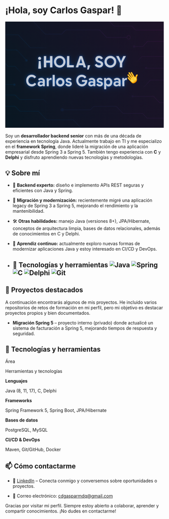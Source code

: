 ﻿# ¡Hola, soy Carlos Gaspar! 👋

![Banner](banner.png)

Soy un **desarrollador backend senior** con más de una década de experiencia en tecnología Java. Actualmente trabajo en TI y me especializo en el **framework Spring**, donde lideré la migración de una aplicación empresarial desde Spring 3 a Spring 5. También tengo experiencia con **C** y **Delphi** y disfruto aprendiendo nuevas tecnologías y metodologías.

## 💡 Sobre mí

-   🎯 **Backend experto:** diseño e implemento APIs REST seguras y eficientes con Java y Spring.
    
-   🚀 **Migración y modernización:** recientemente migré una aplicación legacy de Spring 3 a Spring 5, mejorando el rendimiento y la mantenibilidad.
    
-   🛠️ **Otras habilidades:** manejo Java (versiones 8+), JPA/Hibernate, conceptos de arquitectura limpia, bases de datos relacionales, además de conocimientos en C y Delphi.
    
-   🌱 **Aprendiz continuo:** actualmente exploro nuevas formas de modernizar aplicaciones Java y estoy interesado en CI/CD y DevOps.

-   ## 🚀 Tecnologías y herramientas ![Java](https://img.shields.io/badge/Java-ED8B00?style=for-the-badge&logo=openjdk&logoColor=white) ![Spring](https://img.shields.io/badge/Spring-6DB33F?style=for-the-badge&logo=spring&logoColor=white) ![C](https://img.shields.io/badge/C-00599C?style=for-the-badge&logo=c&logoColor=white) ![Delphi](https://img.shields.io/badge/Delphi-E62431?style=for-the-badge&logo=delphi&logoColor=white) ![Git](https://img.shields.io/badge/Git-F05032?style=for-the-badge&logo=git&logoColor=white)
    

## 🚀 Proyectos destacados

A continuación encontrarás algunos de mis proyectos. He incluido varios repositorios de retos de formación en mi perfil, pero mi objetivo es destacar proyectos propios y bien documentados.

-   **Migración Spring 5** – proyecto interno (privado) donde actualicé un sistema de facturación a Spring 5, mejorando tiempos de respuesta y seguridad.
    

## 🧰 Tecnologías y herramientas

Área

Herramientas y tecnologías

**Lenguajes**

Java (8, 11, 17), C, Delphi

**Frameworks**

Spring Framework 5, Spring Boot, JPA/Hibernate

**Bases de datos**

PostgreSQL, MySQL

**CI/CD & DevOps**

Maven, Git/GitHub, Docker

## 📫 Cómo contactarme

-   💼 [LinkedIn](https://www.linkedin.com/in/carlos-gaspar-5a586734?utm_source=share&utm_campaign=share_via&utm_content=profile&utm_medium=android_app) – Conecta conmigo y conversemos sobre oportunidades o proyectos.
    
-   📧 Correo electrónico: cdgasparmdq@gmail.com
    

Gracias por visitar mi perfil. Siempre estoy abierto a colaborar, aprender y compartir conocimientos. ¡No dudes en contactarme!

